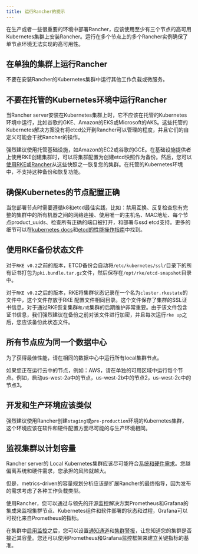 ```yaml
---
title: 运行Rancher的提示
---
```


在生产或者一些很重要的环境中部署Rancher，应该使用至少有三个节点的高可用Kubernetes集群上安装Rancher。运行在多个节点上的多个Rancher实例确保了单节点环境无法实现的高可用性。

## 在单独的集群上运行Rancher

不要在安装Rancher的Kubernetes集群中运行其他工作负载或微服务。

## 不要在托管的Kubernetes环境中运行Rancher

当Rancher server安装在Kubernetes集群上时，它不应该在托管的Kubernetes环境中运行，比如谷歌的GKE、Amazon的EKS或Microsoft的AKS。这些托管的Kubernetes解决方案没有将etcd公开到Rancher可以管理的程度，并且它们的自定义可能会干扰Rancher的操作。

强烈建议使用托管基础设施，如Amazon的EC2或谷歌的GCE。在基础设施提供者上使用RKE创建集群时，可以将集群配置为创建etcd快照作为备份。然后，您可以[使用RKE]({{<baseurl>}}/rke/latest/en/etcd-snapshot/)或[Rancher]({{<baseurl>}}/rancher/v2.x/en/backups/restorations/)从这些快照之一恢复您的集群。在托管的Kubernetes环境中，不支持这种备份和恢复功能。

## 确保Kubernetes的节点配置正确

当您部署节点时需要遵循k8和etcd最佳实践，比如：禁用互换、反复检查您有完整的集群中的所有机器之间的网络连接、使用唯一的主机名、MAC地址、每个节点product_uuids、检查所有正确的端口被打开，和部署与ssd etcd支持。更多的细节可以在[kubernetes docs](https://kubernetes.io/docs/setup/producenvironment/tools/kubeadm/install-kubeadm/#before-you-begin)和[etcd的性能操作指南](https://github.com/etcd-io/etcd/blob/master/Documentation/op-guide/performance.md)中找到。

## 使用RKE备份状态文件

对于`RKE v0.2`之前的版本，ETCD备份会自动将`/etc/kubernetes/ssl/`目录下的所有证书打包为`pki.bundle.tar.gz`文件，然后保存在`/opt/rke/etcd-snapshot`目录中。

对于`RKE v0.2`之后的版本，RKE将集群状态记录在一个名为`cluster.rkestate`的文件中，这个文件存放于RKE 配置文件相同目录。这个文件保存了集群的SSL证书信息，对于通过RKE恢复集群`和/或`集群的后期维护非常重要。由于该文件包含证书信息，我们强烈建议在备份之前对该文件进行加密，并且每次运行`rke up`之后，您应该备份此状态文件。

## 所有节点应为同一个数据中心

为了获得最佳性能，请在相同的数据中心中运行所有local集群节点。

如果您正在运行云中的节点，例如：AWS，请在单独的可用区域中运行每个节点。例如，启动us-west-2a中的节点，us-west-2b中的节点2，us-west-2c中的节点3。

## 开发和生产环境应该类似

强烈建议使用Rancher创建`staging`或`pre-production`环境的Kubernetes集群，这个环境应该在软件和硬件配置方面尽可能的与生产环境相同。

## 监视集群以计划容量

Rancher server的 Local Kubernetes集群应该尽可能符合[系统和硬件需求]({{<baseurl>}}/rancher/v2.x/en/installation/requirements/)。您越偏离系统和硬件需求，您承担的风险就越大。

但是，metrics-driven的容量规划分析应该是扩展Rancher的最终指导，因为发布的需求考虑了各种工作负载类型。

使用Rancher，您可以通过与领先的开源监控解决方案Prometheus和Grafana的集成来监视集群节点、Kubernetes组件和软件部署的状态和过程，Grafana可以可视化来自Prometheus的指标。

在集群中[启用监控](/docs/cluster-admin/tools/monitoring/)之后，您可以设置[通知通道](/docs/rancher/v2.x/en/cluster-admin/tools/notifiers/)和[集群警报](/docs/rancher/v2.x/en/cluster-admin/tools/alerts/)，让您知道您的集群是否接近其容量。您还可以使用Prometheus和Grafana监控框架来建立关键指标的基准。
